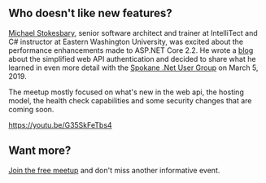

## Who doesn't like new features?

[Michael Stokesbary](/michael-stokesbary/), senior software architect and trainer at IntelliTect and C# instructor at Eastern Washington University, was excited about the performance enhancements made to ASP.NET Core 2.2. He wrote a [blog](https://intellitect.com/securing-web-api-dotnetcore-2-2/) about the simplified web API authentication and decided to share what he learned in even more detail with the [Spokane .Net User Group](https://www.meetup.com/Spokane-NET-User-Group/) on March 5, 2019.

The meetup mostly focused on what's new in the web api, the hosting model, the health check capabilities and some security changes that are coming soon.

https://youtu.be/G35SkFeTbs4

## Want more?

[Join the free meetup](https://www.meetup.com/Spokane-NET-User-Group/) and don't miss another informative event.
